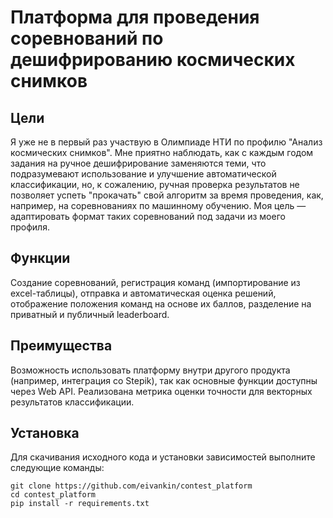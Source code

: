 # Платформа для проведения соревнований по дешифрированию космических снимков
## Цели
Я уже не в первый раз участвую в Олимпиаде НТИ по профилю "Анализ космических снимков". 
Мне приятно наблюдать, как с каждым годом задания на ручное дешифрирование заменяются теми, 
что подразумевают использование и улучшение автоматической классификации, но, к сожалению,
ручная проверка результатов не позволяет успеть "прокачать" свой алгоритм за время проведения, 
как, например, на соревнованиях по машинному обучению. 
Моя цель — адаптировать формат таких соревнований под задачи из моего профиля.

## Функции
Создание соревнований, регистрация команд (импортирование из excel-таблицы), 
отправка и автоматическая оценка решений, отображение положения команд на основе их баллов,
разделение на приватный и публичный leaderboard.

## Преимущества
Возможность использовать платформу внутри другого продукта (например, интеграция со Stepik), 
так как основные функции доступны через Web API.
Реализована метрика оценки точности для векторных результатов классификации.

## Установка
Для скачивания исходного кода и установки зависимостей выполните следующие команды:
```
git clone https://github.com/eivankin/contest_platform
cd contest_platform
pip install -r requirements.txt 
```
